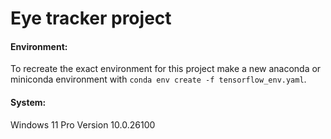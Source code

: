# Eye tracker project

#### Environment:   

To recreate the exact environment for this project make a new anaconda or miniconda environment with ```conda env create -f tensorflow_env.yaml```.

#### System:  

Windows 11 Pro Version 10.0.26100 
